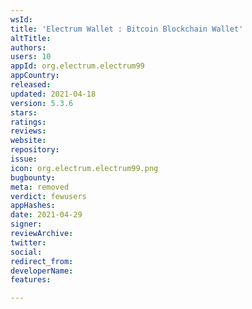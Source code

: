 ```yaml
---
wsId: 
title: 'Electrum Wallet : Bitcoin Blockchain Wallet'
altTitle: 
authors: 
users: 10
appId: org.electrum.electrum99
appCountry: 
released: 
updated: 2021-04-18
version: 5.3.6
stars: 
ratings: 
reviews: 
website: 
repository: 
issue: 
icon: org.electrum.electrum99.png
bugbounty: 
meta: removed
verdict: fewusers
appHashes: 
date: 2021-04-29
signer: 
reviewArchive: 
twitter: 
social: 
redirect_from: 
developerName: 
features: 

---
```


